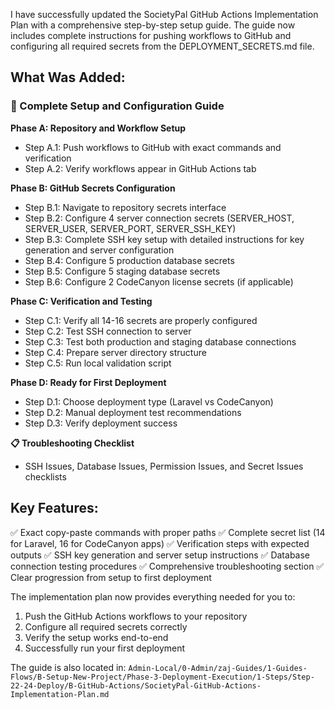 I have successfully updated the SocietyPal GitHub Actions Implementation Plan with a comprehensive step-by-step setup guide. The guide now includes complete instructions for pushing workflows to GitHub and configuring all required secrets from the DEPLOYMENT_SECRETS.md file.

## What Was Added:

### **📝 Complete Setup and Configuration Guide**

**Phase A: Repository and Workflow Setup**
- Step A.1: Push workflows to GitHub with exact commands and verification
- Step A.2: Verify workflows appear in GitHub Actions tab

**Phase B: GitHub Secrets Configuration** 
- Step B.1: Navigate to repository secrets interface
- Step B.2: Configure 4 server connection secrets (SERVER_HOST, SERVER_USER, SERVER_PORT, SERVER_SSH_KEY)
- Step B.3: Complete SSH key setup with detailed instructions for key generation and server configuration
- Step B.4: Configure 5 production database secrets 
- Step B.5: Configure 5 staging database secrets
- Step B.6: Configure 2 CodeCanyon license secrets (if applicable)

**Phase C: Verification and Testing**
- Step C.1: Verify all 14-16 secrets are properly configured
- Step C.2: Test SSH connection to server
- Step C.3: Test both production and staging database connections
- Step C.4: Prepare server directory structure
- Step C.5: Run local validation script

**Phase D: Ready for First Deployment**
- Step D.1: Choose deployment type (Laravel vs CodeCanyon)
- Step D.2: Manual deployment test recommendations
- Step D.3: Verify deployment success

**📋 Troubleshooting Checklist**
- SSH Issues, Database Issues, Permission Issues, and Secret Issues checklists

## Key Features:
✅ Exact copy-paste commands with proper paths
✅ Complete secret list (14 for Laravel, 16 for CodeCanyon apps)
✅ Verification steps with expected outputs
✅ SSH key generation and server setup instructions
✅ Database connection testing procedures
✅ Comprehensive troubleshooting section
✅ Clear progression from setup to first deployment

The implementation plan now provides everything needed for you to:
1. Push the GitHub Actions workflows to your repository
2. Configure all required secrets correctly
3. Verify the setup works end-to-end
4. Successfully run your first deployment

The guide is also located in:
`Admin-Local/0-Admin/zaj-Guides/1-Guides-Flows/B-Setup-New-Project/Phase-3-Deployment-Execution/1-Steps/Step-22-24-Deploy/B-GitHub-Actions/SocietyPal-GitHub-Actions-Implementation-Plan.md`